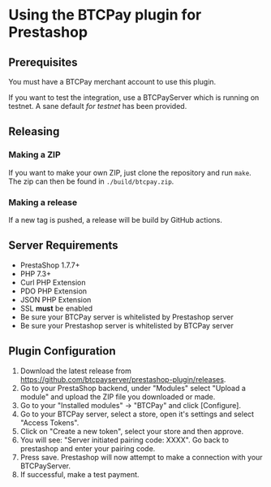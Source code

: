 # Using the BTCPay plugin for Prestashop

## Prerequisites
You must have a BTCPay merchant account to use this plugin.

If you want to test the integration, use a BTCPayServer which is running on testnet. A sane default _for testnet_ has been provided.

## Releasing 

### Making a ZIP
If you want to make your own ZIP, just clone the repository and run `make`. The zip can then be found in `./build/btcpay.zip`.

### Making a release
If a new tag is pushed, a release will be build by GitHub actions.

## Server Requirements

+ PrestaShop 1.7.7+
+ PHP 7.3+
+ Curl PHP Extension
+ PDO PHP Extension
+ JSON PHP Extension
+ SSL **must** be enabled
+ Be sure your BTCPay server is whitelisted by Prestashop server
+ Be sure your Prestashop server is whitelisted by BTCPay server

## Plugin Configuration

1. Download the latest release from https://github.com/btcpayserver/prestashop-plugin/releases.
2. Go to your PrestaShop backend, under "Modules" select "Upload a module" and upload the ZIP file you downloaded or made. 
3. Go to your "Installed modules" -> "BTCPay" and click \[Configure\].
4. Go to your BTCPay server, select a store, open it's settings and select "Access Tokens".
5. Click on "Create a new token", select your store and then approve.
6. You will see: "Server initiated pairing code: XXXX". Go back to prestashop and enter your pairing code.
7. Press save. Prestashop will now attempt to make a connection with your BTCPayServer.
8. If successful, make a test payment.
